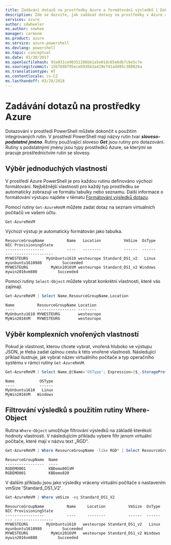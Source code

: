 ```yaml
---
title: Zadávání dotazů na prostředky Azure a formátování výsledků | Dokumentace Microsoftu
description: Zde se dozvíte, jak zadávat dotazy na prostředky v Azure a jak formátovat výsledky.
services: azure
author: sdwheeler
ms.author: sewhee
manager: carmonm
ms.product: azure
ms.service: azure-powershell
ms.devlang: powershell
ms.topic: conceptual
ms.date: 03/30/2017
ms.openlocfilehash: 93a031ce90352286bb1a5e01dc65e6db7cbe5c7e
ms.sourcegitcommit: 15bf69bf95eceb936b3a429e741add95c308826a
ms.translationtype: HT
ms.contentlocale: cs-CZ
ms.lasthandoff: 03/28/2018
---
```

# <a name="querying-for-azure-resources"></a>Zadávání dotazů na prostředky Azure

Dotazování v prostředí PowerShell můžete dokončit s použitím integrovaných rutin. V prostředí PowerShell mají názvy rutin tvar  **_sloveso-podstatné jméno_**. Rutiny používající sloveso **_Get_** jsou rutiny pro dotazování. Rutiny s podstatnými jmény jsou typy prostředků Azure, se kterými se pracuje prostřednictvím rutin se slovesy.


## <a name="selecting-simple-properties"></a>Výběr jednoduchých vlastností

V prostředí Azure PowerShell je pro každou rutinu definováno výchozí formátování. Nejběžnější vlastnosti pro každý typ prostředku se automaticky zobrazují ve formátu tabulky nebo seznamu. Další informace o formátování výstupu najdete v tématu [Formátování výsledků dotazu](formatting-output.md).

Pomocí rutiny `Get-AzureRmVM` můžete zadat dotaz na seznam virtuálních počítačů ve vašem účtu.

```powershell
Get-AzureRmVM
```

Výchozí výstup je automaticky formátován jako tabulka.

```
ResourceGroupName          Name   Location          VmSize  OsType              NIC ProvisioningState
-----------------          ----   --------          ------  ------              --- -----------------
MYWESTEURG        MyUnbuntu1610 westeurope Standard_DS1_v2   Linux myunbuntu1610980         Succeeded
MYWESTEURG          MyWin2016VM westeurope Standard_DS1_v2 Windows   mywin2016vm880         Succeeded
```

Pomocí rutiny `Select-Object` můžete vybrat konkrétní vlastnosti, které vás zajímají.

```powershell
Get-AzureRmVM | Select Name,ResourceGroupName,Location
```

```
Name          ResourceGroupName Location
----          ----------------- --------
MyUnbuntu1610 MYWESTEURG        westeurope
MyWin2016VM   MYWESTEURG        westeurope
```

## <a name="selecting-complex-nested-properties"></a>Výběr komplexních vnořených vlastností

Pokud je vlastnost, kterou chcete vybrat, vnořená hluboko ve výstupu JSON, je třeba zadat úplnou cestu k této vnořené vlastnosti. Následující příklad ilustruje, jak vybrat název virtuálního počítače a typ operačního systému v rámci rutiny `Get-AzureRmVM`.

```powershell
Get-AzureRmVM | Select Name,@{Name='OSType'; Expression={$_.StorageProfile.OSDisk.OSType}}
```

```
Name           OSType
----           ------
MyUnbuntu1610   Linux
MyWin2016VM   Windows
```

## <a name="filter-result-using-the-where-object-cmdlet"></a>Filtrování výsledků s použitím rutiny Where-Object

Rutina `Where-Object` umožňuje filtrování výsledků na základě kterékoli hodnoty vlastnosti. V následujícím příkladu vybere filtr jenom virtuální počítače, které mají v názvu text „RGD“.

```powershell
Get-AzureRmVM | Where ResourceGroupName -like RGD* | Select ResourceGroupName,Name
```

```
ResourceGroupName  Name
-----------------  ----
RGDEMO001          KBDemo001VM
RGDEMO001          KBDemo020
```

V dalším příkladu jsou jako výsledky vráceny virtuální počítače s nastavením vmSize 'Standard_DS1_V2'.

```powershell
Get-AzureRmVM | Where vmSize -eq Standard_DS1_V2
```

```
ResourceGroupName          Name     Location          VmSize  OsType              NIC ProvisioningState
-----------------          ----     --------          ------  ------              --- -----------------
MYWESTEURG        MyUnbuntu1610   westeurope Standard_DS1_v2   Linux myunbuntu1610980         Succeeded
MYWESTEURG          MyWin2016VM   westeurope Standard_DS1_v2 Windows   mywin2016vm880         Succeeded
```
